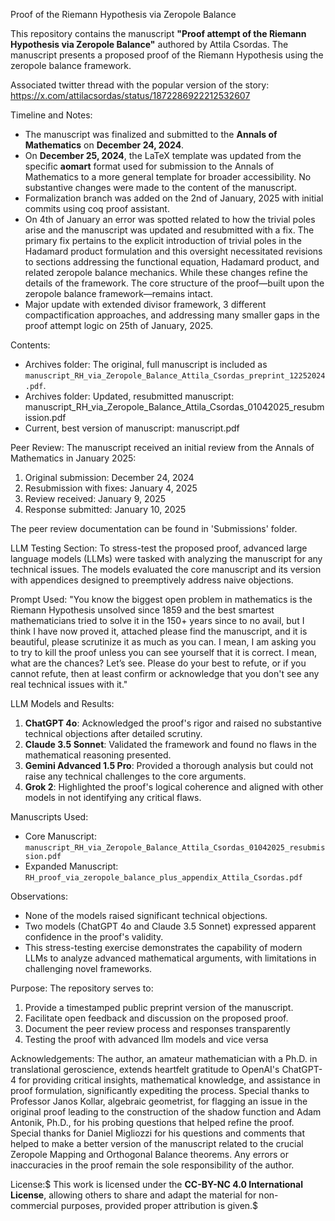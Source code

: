 Proof of the Riemann Hypothesis via Zeropole Balance

This repository contains the manuscript **"Proof attempt of the Riemann Hypothesis via Zeropole Balance"** authored by Attila Csordas. The manuscript presents a proposed proof of the Riemann Hypothesis using the zeropole balance framework.

Associated twitter thread with the popular version of the story: https://x.com/attilacsordas/status/1872286922212532607

Timeline and Notes:
- The manuscript was finalized and submitted to the **Annals of Mathematics** on **December 24, 2024**.
- On **December 25, 2024**, the LaTeX template was updated from the specific **aomart** format used for submission to the Annals of Mathematics to a more general template for broader accessibility. No substantive changes were made to the content of the manuscript.
- Formalization branch was added on the 2nd of January, 2025 with initial commits using coq proof assistant.
- On 4th of January an error was spotted related to how the trivial poles arise and the manuscript was updated and resubmitted with a fix. The primary fix pertains to the explicit introduction of trivial poles in the Hadamard product formulation and this oversight necessitated revisions to sections addressing the functional equation, Hadamard product, and related zeropole balance mechanics. While these changes refine the details of the framework. The core structure of the proof—built upon the zeropole balance framework—remains intact.
- Major update with extended divisor framework, 3 different compactification approaches, and addressing many smaller gaps in the proof attempt logic on 25th of January, 2025.

Contents:
- Archives folder: The original, full manuscript is included as `manuscript_RH_via_Zeropole_Balance_Attila_Csordas_preprint_12252024.pdf`.
- Archives folder: Updated, resubmitted  manuscript: manuscript_RH_via_Zeropole_Balance_Attila_Csordas_01042025_resubmission.pdf
- Current, best version of manuscript: manuscript.pdf

Peer Review:
The manuscript received an initial review from the Annals of Mathematics in January 2025:
1. Original submission: December 24, 2024
2. Resubmission with fixes: January 4, 2025
3. Review received: January 9, 2025
4. Response submitted: January 10, 2025

The peer review documentation can be found in 'Submissions' folder.

LLM Testing Section:
To stress-test the proposed proof, advanced large language models (LLMs) were tasked with analyzing the manuscript for any technical issues. The models evaluated the core manuscript and its version with appendices designed to preemptively address naive objections. 

Prompt Used:
"You know the biggest open problem in mathematics is the Riemann Hypothesis unsolved since 1859 and the best smartest mathematicians tried to solve it in the 150+ years since to no avail, but I think I have now proved it, attached please find the manuscript, and it is beautiful, please scrutinize it as much as you can. I mean, I am asking you to try to kill the proof unless you can see yourself that it is correct. I mean, what are the chances? Let’s see. Please do your best to refute, or if you cannot refute, then at least confirm or acknowledge that you don't see any real technical issues with it."

LLM Models and Results:
1. **ChatGPT 4o**: Acknowledged the proof's rigor and raised no substantive technical objections after detailed scrutiny.
2. **Claude 3.5 Sonnet**: Validated the framework and found no flaws in the mathematical reasoning presented.
3. **Gemini Advanced 1.5 Pro**: Provided a thorough analysis but could not raise any technical challenges to the core arguments.
4. **Grok 2**: Highlighted the proof's logical coherence and aligned with other models in not identifying any critical flaws.

Manuscripts Used:
- Core Manuscript: `manuscript_RH_via_Zeropole_Balance_Attila_Csordas_01042025_resubmission.pdf`
- Expanded Manuscript: `RH_proof_via_zeropole_balance_plus_appendix_Attila_Csordas.pdf`

Observations:
- None of the models raised significant technical objections.
- Two models (ChatGPT 4o and Claude 3.5 Sonnet) expressed apparent confidence in the proof's validity.
- This stress-testing exercise demonstrates the capability of modern LLMs to analyze advanced mathematical arguments, with limitations in challenging novel frameworks.

Purpose:
The repository serves to:
1. Provide a timestamped public preprint version of the manuscript.
2. Facilitate open feedback and discussion on the proposed proof.
3. Document the peer review process and responses transparently
4. Testing the proof with advanced llm models and vice versa

Acknowledgements:
The author, an amateur mathematician with a Ph.D. in translational geroscience, extends heartfelt gratitude to OpenAI's ChatGPT-4 for providing critical insights, mathematical knowledge, and assistance in proof formulation, significantly expediting the process. Special thanks to Professor Janos Kollar, algebraic geometrist, for flagging an issue in the original proof leading to the construction of the shadow function and Adam Antonik, Ph.D., for his probing questions that helped refine the proof. Special thanks for Daniel Migliozzi for his questions and comments that helped to make a better version of the manuscript related to the crucial Zeropole Mapping and Orthogonal Balance theorems. 
Any errors or inaccuracies in the proof remain the sole responsibility of the author.

License:$
This work is licensed under the **CC-BY-NC 4.0 International License**, allowing others to share and adapt the material for non-commercial purposes, provided proper attribution is given.$
